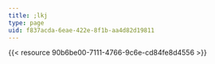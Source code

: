 ```yaml
---
title: ;lkj
type: page
uid: f837acda-6eae-422e-8f1b-aa4d82d19811
---
```

{{< resource 90b6be00-7111-4766-9c6e-cd84fe8d4556 >}}